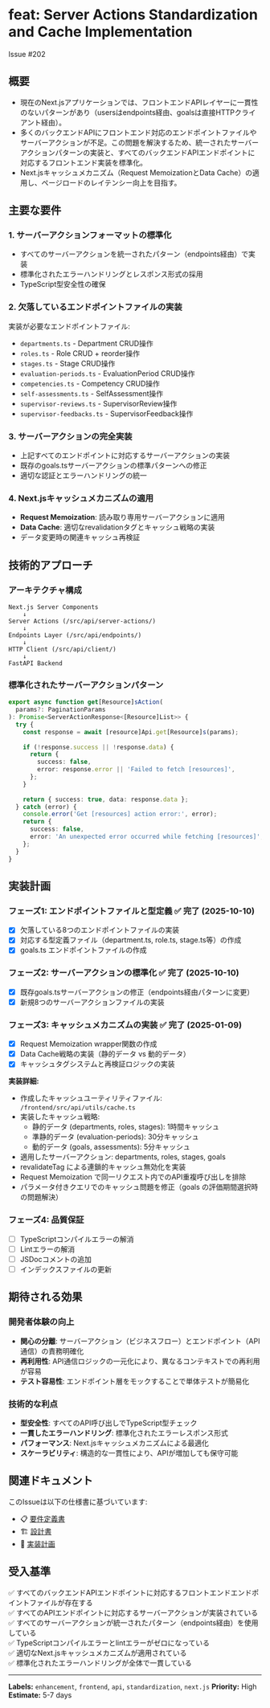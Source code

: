 # feat: Server Actions Standardization and Cache Implementation
Issue #202

## 概要
- 現在のNext.jsアプリケーションでは、フロントエンドAPIレイヤーに一貫性のないパターンがあり（usersはendpoints経由、goalsは直接HTTPクライアント経由）。
- 多くのバックエンドAPIにフロントエンド対応のエンドポイントファイルやサーバーアクションが不足。この問題を解決するため、統一されたサーバーアクションパターンの実装と、すべてのバックエンドAPIエンドポイントに対応するフロントエンド実装を標準化。
- Next.jsキャッシュメカニズム（Request MemoizationとData Cache）の適用し、ページロードのレイテンシー向上を目指す。

## 主要な要件

### 1. サーバーアクションフォーマットの標準化
- すべてのサーバーアクションを統一されたパターン（endpoints経由）で実装
- 標準化されたエラーハンドリングとレスポンス形式の採用
- TypeScript型安全性の確保

### 2. 欠落しているエンドポイントファイルの実装
実装が必要なエンドポイントファイル:
- `departments.ts` - Department CRUD操作
- `roles.ts` - Role CRUD + reorder操作  
- `stages.ts` - Stage CRUD操作
- `evaluation-periods.ts` - EvaluationPeriod CRUD操作
- `competencies.ts` - Competency CRUD操作
- `self-assessments.ts` - SelfAssessment操作
- `supervisor-reviews.ts` - SupervisorReview操作
- `supervisor-feedbacks.ts` - SupervisorFeedback操作

### 3. サーバーアクションの完全実装
- 上記すべてのエンドポイントに対応するサーバーアクションの実装
- 既存のgoals.tsサーバーアクションの標準パターンへの修正
- 適切な認証とエラーハンドリングの統一

### 4. Next.jsキャッシュメカニズムの適用
- **Request Memoization**: 読み取り専用サーバーアクションに適用
- **Data Cache**: 適切なrevalidationタグとキャッシュ戦略の実装
- データ変更時の関連キャッシュ再検証

## 技術的アプローチ

### アーキテクチャ構成
```
Next.js Server Components
    ↓
Server Actions (/src/api/server-actions/)
    ↓
Endpoints Layer (/src/api/endpoints/)
    ↓  
HTTP Client (/src/api/client/)
    ↓
FastAPI Backend
```

### 標準化されたサーバーアクションパターン
```typescript
export async function get[Resource]sAction(
  params?: PaginationParams
): Promise<ServerActionResponse<[Resource]List>> {
  try {
    const response = await [resource]Api.get[Resource]s(params);
    
    if (!response.success || !response.data) {
      return {
        success: false,
        error: response.error || 'Failed to fetch [resources]',
      };
    }
    
    return { success: true, data: response.data };
  } catch (error) {
    console.error('Get [resources] action error:', error);
    return {
      success: false,
      error: 'An unexpected error occurred while fetching [resources]',
    };
  }
}
```

## 実装計画

### フェーズ1: エンドポイントファイルと型定義 ✅ **完了 (2025-10-10)**
- [x] 欠落している8つのエンドポイントファイルの実装
- [x] 対応する型定義ファイル（department.ts, role.ts, stage.ts等）の作成
- [x] goals.ts エンドポイントファイルの作成

### フェーズ2: サーバーアクションの標準化 ✅ **完了 (2025-10-10)**
- [x] 既存goals.tsサーバーアクションの修正（endpoints経由パターンに変更）
- [x] 新規8つのサーバーアクションファイルの実装

### フェーズ3: キャッシュメカニズムの実装 ✅ **完了 (2025-01-09)**
- [x] Request Memoization wrapper関数の作成
- [x] Data Cache戦略の実装（静的データ vs 動的データ）
- [x] キャッシュタグシステムと再検証ロジックの実装

**実装詳細:**
- 作成したキャッシュユーティリティファイル: `/frontend/src/api/utils/cache.ts`
- 実装したキャッシュ戦略:
  - 静的データ (departments, roles, stages): 1時間キャッシュ
  - 準静的データ (evaluation-periods): 30分キャッシュ
  - 動的データ (goals, assessments): 5分キャッシュ
- 適用したサーバーアクション: departments, roles, stages, goals
- revalidateTag による連鎖的キャッシュ無効化を実装
- Request Memoization で同一リクエスト内でのAPI重複呼び出しを排除
- パラメータ付きクエリでのキャッシュ問題を修正（goals の評価期間選択時の問題解決）

### フェーズ4: 品質保証
- [ ] TypeScriptコンパイルエラーの解消
- [ ] Lintエラーの解消  
- [ ] JSDocコメントの追加
- [ ] インデックスファイルの更新

## 期待される効果

### 開発者体験の向上
- **関心の分離**: サーバーアクション（ビジネスフロー）とエンドポイント（API通信）の責務明確化
- **再利用性**: API通信ロジックの一元化により、異なるコンテキストでの再利用が容易
- **テスト容易性**: エンドポイント層をモックすることで単体テストが簡易化

### 技術的な利点
- **型安全性**: すべてのAPI呼び出しでTypeScript型チェック
- **一貫したエラーハンドリング**: 標準化されたエラーレスポンス形式
- **パフォーマンス**: Next.jsキャッシュメカニズムによる最適化
- **スケーラビリティ**: 構造的な一貫性により、APIが増加しても保守可能

## 関連ドキュメント

このIssueは以下の仕様書に基づいています:
- 📋 [要件定義書](.kiro/specs/server-actions-standardization/requirements.md)
- 🏗️ [設計書](.kiro/specs/server-actions-standardization/design.md)  
- 📝 [実装計画](.kiro/specs/server-actions-standardization/tasks.md)

## 受入基準

✅ すべてのバックエンドAPIエンドポイントに対応するフロントエンドエンドポイントファイルが存在する  
✅ すべてのAPIエンドポイントに対応するサーバーアクションが実装されている  
✅ すべてのサーバーアクションが統一されたパターン（endpoints経由）を使用している  
✅ TypeScriptコンパイルエラーとlintエラーがゼロになっている  
✅ 適切なNext.jsキャッシュメカニズムが適用されている  
✅ 標準化されたエラーハンドリングが全体で一貫している

---

**Labels:** `enhancement`, `frontend`, `api`, `standardization`, `next.js`
**Priority:** High
**Estimate:** 5-7 days